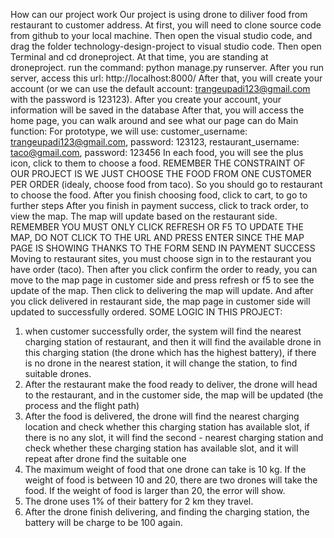 How can our project work
Our project is using drone to diliver food from restaurant to customer address.
At first, you will need to clone source code from github to your local machine. Then open the visual studio code, and drag the folder technology-design-project to visual studio code. Then open Terminal and cd droneproject.
At that time, you are standing at droneproject. run the command: python manage.py runserver. After you run server, access this url: http://localhost:8000/
After that, you will create your account (or we can use the default account: trangeupadi123@gmail.com with the password is 123123). After you create your account, your information will be saved in the database
After that, you will access the home page, you can walk around and see what our page can do
Main function:
For prototype, we will use: customer_username: trangeupadi123@gmail.com, password: 123123, restaurant_username: taco@gmail.com, password: 123456
In each food, you will see the plus icon, click to them to choose a food. REMEMBER THE CONSTRAINT OF OUR PROJECT IS WE JUST CHOOSE THE FOOD FROM ONE CUSTOMER PER ORDER (idealy, choose food from taco). So you should go to restaurant to choose the food.
After you finish choosing food, click to cart, to go to further steps
After you finish in payment success, click to track order, to view the map. The map will update based on the restaurant side. REMEMBER YOU MUST ONLY CLICK REFRESH OR F5 TO UPDATE THE MAP, DO NOT CLICK TO THE URL AND PRESS ENTER SINCE THE MAP PAGE IS SHOWING 
THANKS TO THE FORM SEND IN PAYMENT SUCCESS
Moving to restaurant sites, you must choose sign in to the restaurant you have order (taco). Then after you click confirm the order to ready, you can move to the map page in customer side and press refresh or f5 to see the update of the map. Then click to delivering
the map will update. And after you click delivered in restaurant side, the map page in customer side will updated to successfully ordered. 
SOME LOGIC IN THIS PROJECT:
1. when customer successfully order, the system will find the nearest charging station of restaurant, and then it will find the available drone in this charging station (the drone which has the highest battery), if there is no drone in the nearest station, it will
change the station, to find suitable drones.
2. After the restaurant make the food ready to deliver, the drone will head to the restaurant, and in the customer side, the map will be updated (the process and the flight path)
3. After the food is delivered, the drone will find the nearest charging location and check whether this charging station has available slot, if there is no any slot, it will find the second - nearest charging station and check whether these charging station has available slot, and it will repeat after drone find the suitable one
4. The maximum weight of food that one drone can take is 10 kg. If the weight of food is between 10 and 20, there are two drones will take the food. If the weight of food is larger than 20, the error will show.
5. The drone uses 1% of their battery for 2 km they travel.
6. After the drone finish delivering, and finding the charging station, the battery will be charge to be 100 again.
